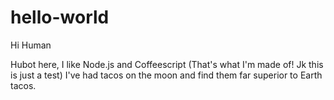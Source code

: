 # hello-world

Hi Human

Hubot here, I like Node.js and Coffeescript (That's what I'm made of! Jk this is just a test)
I've had tacos on the moon and find them far superior to Earth tacos.
